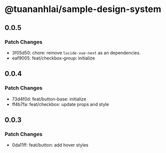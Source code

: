 # @tuananhlai/sample-design-system

## 0.0.5

### Patch Changes

- 3f05d50: chore: remove `lucide-vue-next` as an dependencies.
- eaf9005: feat/checkbox-group: initialize

## 0.0.4

### Patch Changes

- 73d4f0d: feat/button-base: initialize
- ff4b7fa: feat/checkbox: update props and style

## 0.0.3

### Patch Changes

- 0da11ff: feat/button: add hover styles
